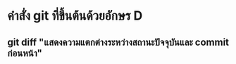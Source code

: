 # คำสั่ง git ที่ขึ้นต้นด้วยอักษร D
## git diff "แสดงความแตกต่างระหว่างสถานะปัจจุบันและ commit ก่อนหน้า"